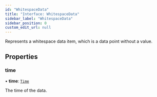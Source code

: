 ```yaml
---
id: "WhitespaceData"
title: "Interface: WhitespaceData"
sidebar_label: "WhitespaceData"
sidebar_position: 0
custom_edit_url: null
---
```


Represents a whitespace data item, which is a data point without a value.

## Properties

### time

• **time**: [`Time`](../#time)

The time of the data.
